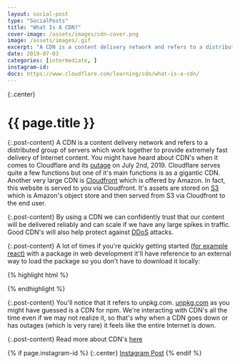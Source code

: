 ```yaml
---
layout: social-post
type: "SocialPosts"
title: "What Is A CDN?"
cover-image: /assets/images/cdn-cover.png
image: /assets/images/.gif
excerpt: "A CDN is a content delivery network and refers to a distributed group of servers which work together to provide extremely fast internet content."
date: 2019-07-03
categories: [intermediate, ]
instagram-id: 
docs: https://www.cloudflare.com/learning/cdn/what-is-a-cdn/
---
```

{:.center}
# {{ page.title }}

{:.post-content}
A CDN is a content delivery network and refers to a distributed group of 
servers which work together to provide extremely fast delivery of Internet content. You might have heard
about CDN's when it comes to Cloudflare and its <a href="https://blog.cloudflare.com/cloudflare-outage/" target="_blank">outage</a> on 
July 2nd, 2019. Cloudflare serves quite a few functions but one of it's main functions
is as a gigantic CDN. Another very large CDN is <a href="https://aws.amazon.com/cloudfront/" target="_blank">Cloudfront</a>
which is offered by Amazon. In fact, this website is served to you via
Cloudfront. It's assets are stored on <a href="https://aws.amazon.com/s3/" target="_blank">S3</a>
which is Amazon's object store and then served from S3 via Cloudfront to the end user.

{:.post-content}
By using a CDN we can confidently trust that our content will be delivered 
reliably and can scale if we have any large spikes in traffic. Good CDN's 
will also help protect against <a href="https://www.cloudflare.com/learning/ddos/what-is-a-ddos-attack/" target="_blank">DDoS</a>
attacks.

{:.post-content}
A lot of times if you're quickly getting started (<a href="https://reactjs.org/docs/add-react-to-a-website.html" target="_blank">for example react)</a> with a package in web development
it'll have reference to an external way to load the package so you don't have
to download it locally:

{% highlight html %}
<script src="https://unpkg.com/react@16/umd/react.development.js" crossorigin></script>
<script src="https://unpkg.com/react-dom@16/umd/react-dom.development.js" crossorigin></script>
{% endhighlight %}

{:.post-content}
You'll notice that it refers to unpkg.com. <a href="https://unpkg.com/" target="_blank">unpkg.com</a>
as you might have guessed is a CDN for npm. We're interacting with CDN's all
the time even if we may not realize it, so that's why when a CDN goes down
or has outages (which is very rare) it feels like the entire Internet is down.

{:.post-content}
Read more about CDN's <a href="{{page.docs}}" target="_blank">here</a>

{% if page.instagram-id %}
{:.center}
<a class="insta-link" href="https://www.instagram.com/p/{{page.instagram-id}}" target="_blank">Instagram Post</a>
{% endif %}
